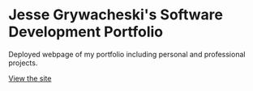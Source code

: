 # Jesse Grywacheski's Software Development Portfolio

Deployed webpage of my portfolio including personal and professional projects.

[View the site](https://jegrywacheski.github.io/portfolio/#)

